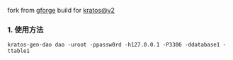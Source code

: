 fork from [gforge](https://github.com/caibirdme/gforge)
build for [kratos@v2](https://github.com/go-kratos/kratos)

### 1. 使用方法
```shell
kratos-gen-dao dao -uroot -ppassw0rd -h127.0.0.1 -P3306 -ddatabase1 -ttable1
```